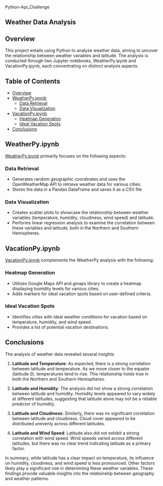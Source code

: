 Python-Api_Challenge

## Weather Data Analysis

## Overview

This project entails using Python to analyze weather data, aiming to uncover the relationship between weather variables and latitude. The analysis is conducted through two Jupyter notebooks, WeatherPy.ipynb and VacationPy.ipynb, each concentrating on distinct analysis aspects.

## Table of Contents

- [Overview](#overview)
- [WeatherPy.ipynb](#weatherpyipynb)
  - [Data Retrieval](#data-retrieval)
  - [Data Visualization](#data-visualization)
- [VacationPy.ipynb](#vacationpyipynb)
  - [Heatmap Generation](#heatmap-generation)
  - [Ideal Vacation Spots](#ideal-vacation-spots)
- [Conclusions](#conclusions)

## WeatherPy.ipynb

[WeatherPy.ipynb](WeatherPy.ipynb) primarily focuses on the following aspects:

### Data Retrieval

- Generates random geographic coordinates and uses the OpenWeatherMap API to retrieve weather data for various cities.
- Stores the data in a Pandas DataFrame and saves it as a CSV file.

### Data Visualization

- Creates scatter plots to showcase the relationship between weather variables (temperature, humidity, cloudiness, wind speed) and latitude.
- Performs linear regression analysis to examine the correlation between these variables and latitude, both in the Northern and Southern Hemispheres.

## VacationPy.ipynb

[VacationPy.ipynb](VacationPy.ipynb) complements the WeatherPy analysis with the following:

### Heatmap Generation

- Utilizes Google Maps API and gmaps library to create a heatmap displaying humidity levels for various cities.
- Adds markers for ideal vacation spots based on user-defined criteria.

### Ideal Vacation Spots

- Identifies cities with ideal weather conditions for vacation based on temperature, humidity, and wind speed.
- Provides a list of potential vacation destinations.

## Conclusions

The analysis of weather data revealed several insights:

1. **Latitude and Temperature**: As expected, there is a strong correlation between latitude and temperature. As we move closer to the equator (latitude 0), temperatures tend to rise. This relationship holds true in both the Northern and Southern Hemispheres.

2. **Latitude and Humidity**: The analysis did not show a strong correlation between latitude and humidity. Humidity levels appeared to vary widely at different latitudes, suggesting that latitude alone may not be a reliable predictor of humidity.

3. **Latitude and Cloudiness**: Similarly, there was no significant correlation between latitude and cloudiness. Cloud cover appeared to be distributed unevenly across different latitudes.

4. **Latitude and Wind Speed**: Latitude also did not exhibit a strong correlation with wind speed. Wind speeds varied across different latitudes, but there was no clear trend indicating latitude as a primary factor.

In summary, while latitude has a clear impact on temperature, its influence on humidity, cloudiness, and wind speed is less pronounced. Other factors likely play a significant role in determining these weather variables. These findings provide valuable insights into the relationship between geography and weather patterns.
